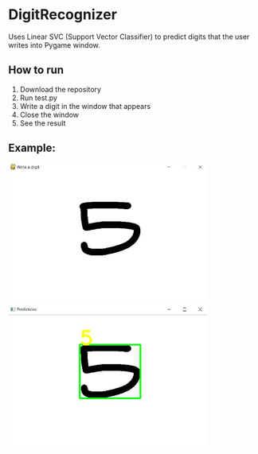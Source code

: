 # DigitRecognizer
Uses Linear SVC (Support Vector Classifier) to predict digits that the user writes into Pygame window.
## How to run
1. Download the repository
2. Run test.py
3. Write a digit in the window that appears
4. Close the window
5. See the result
## Example:
<img src="test-image.JPG" width="400px"><img src="guess.JPG" width="400px">
